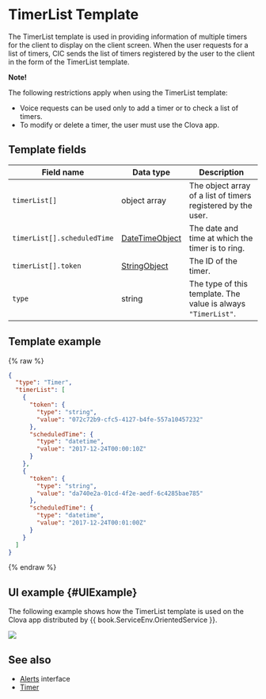 # TimerList Template
The TimerList template is used in providing information of multiple timers for the client to display on the client screen. When the user requests for a list of timers, CIC sends the list of timers registered by the user to the client in the form of the TimerList template.

<div class="note">
<p><strong>Note!</strong></p>
<p>The following restrictions apply when using the TimerList template:</p>
<ul>
  <li>Voice requests can be used only to add a timer or to check a list of timers.</li>
  <li>To modify or delete a timer, the user must use the Clova app.</li>
</ul>
</div>

## Template fields

| Field name       | Data type    | Description                     |
|---------------|---------|-----------------------------|
| `timerList[]`               | object array  | The object array of a list of timers registered by the user.                                                                                         |
| `timerList[].scheduledTime` | [DateTimeObject](/Develop/References/ContentTemplates/Shared_Objects.md#DateTimeObject) | The date and time at which the timer is to ring.                    |
| `timerList[].token`         | [StringObject](/Develop/References/ContentTemplates/Shared_Objects.md#StringObject)     | The ID of the timer.                             |
| `type`                      | string                                                                              | The type of this template. The value is always `"TimerList"`.      |

## Template example

{% raw %}

```json
{
  "type": "Timer",
  "timerList": [
    {
      "token": {
        "type": "string",
        "value": "072c72b9-cfc5-4127-b4fe-557a10457232"
      },
      "scheduledTime": {
        "type": "datetime",
        "value": "2017-12-24T00:00:10Z"
      }
    },
    {
      "token": {
        "type": "string",
        "value": "da740e2a-01cd-4f2e-aedf-6c4285bae785"
      },
      "scheduledTime": {
        "type": "datetime",
        "value": "2017-12-24T00:01:00Z"
      }
    }
  ]
}
```

{% endraw %}

## UI example {#UIExample}

The following example shows how the TimerList template is used on the Clova app distributed by {{ book.ServiceEnv.OrientedService }}.

![](/Develop/Assets/Images/Content_Template-TimerList.png)

## See also
* [Alerts](/Develop/References/CICInterface/Alerts.md) interface
* [Timer](/Develop/References/ContentTemplates/Timer.md)
